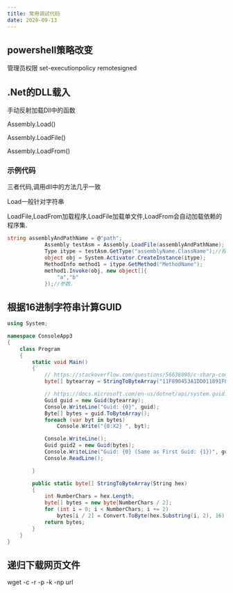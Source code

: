 ```yaml
---
title: 常用调试代码
date: 2020-09-13
---
```

## powershell策略改变
管理员权限
set-executionpolicy remotesigned

## .Net的DLL载入
手动反射加载Dll中的函数

Assembly.Load()

Assembly.LoadFile()

Assembly.LoadFrom()

### 示例代码
三者代码,调用dll中的方法几乎一致

Load一般针对字符串

LoadFile,LoadFrom加载程序,LoadFile加载单文件,LoadFrom会自动加载依赖的程序集.

```C#
string assemblyAndPathName = @"path";
            Assembly testAsm = Assembly.LoadFile(assemblyAndPathName);
            Type itype = testAsm.GetType("assemblyName.ClassName");//程序集名.类名
            object obj = System.Activator.CreateInstance(itype);
            MethodInfo method1 = itype.GetMethod("MethodName");
            method1.Invoke(obj, new object[]{
                "a","b"
            });//参数.
```

## 根据16进制字符串计算GUID
```C#
using System;

namespace ConsoleApp3
{
    class Program
    {
        static void Main()
        {
            // https://stackoverflow.com/questions/56638890/c-sharp-convert-active-directory-hexadecimal-to-guid
            byte[] bytearray = StringToByteArray("11F890453A1DD011891F00AA004B2E24");

            // https://docs.microsoft.com/en-us/dotnet/api/system.guid.tobytearray?view=netframework-4.8
            Guid guid = new Guid(bytearray);
            Console.WriteLine("Guid: {0}", guid);
            Byte[] bytes = guid.ToByteArray();
            foreach (var byt in bytes)
                Console.Write("{0:X2} ", byt);

            Console.WriteLine();
            Guid guid2 = new Guid(bytes);
            Console.WriteLine("Guid: {0} (Same as First Guid: {1})", guid2, guid2.Equals(guid));
            Console.ReadLine();

        }

        public static byte[] StringToByteArray(String hex)
        {
            int NumberChars = hex.Length;
            byte[] bytes = new byte[NumberChars / 2];
            for (int i = 0; i < NumberChars; i += 2)
                bytes[i / 2] = Convert.ToByte(hex.Substring(i, 2), 16);
            return bytes;
        }
    }
}
```

## 递归下载网页文件
wget -c -r -p -k -np url
